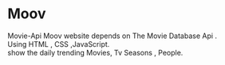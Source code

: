 # Moov
Movie-Api
Moov website depends on The Movie Database Api .  
Using HTML , CSS ,JavaScript.  
show the daily trending Movies, Tv Seasons , People.  

